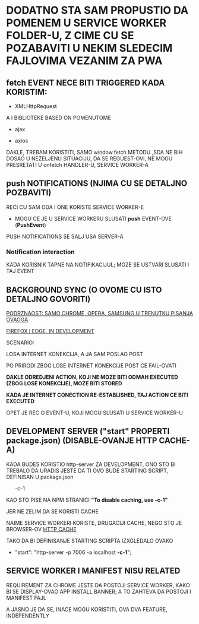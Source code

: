 # DODATNO STA SAM PROPUSTIO DA POMENEM U SERVICE WORKER FOLDER-U, Z CIME CU SE POZABAVITI U NEKIM SLEDECIM FAJLOVIMA VEZANIM ZA PWA

## fetch EVENT NECE BITI TRIGGERED KADA KORISTIM:

- XMLHttpRequest

A I BIBLIOTEKE BASED ON POMENUTOME

- ajax

- axios

DAKLE, TREBAM KORISTITI, SAMO window.fetch METODU ,SDA NE BIH DOSAO U NEZELJENU SITUACIJU, DA SE REGUEST-OVI, NE MOGU PRESRETATI U onfetch HANDLER-U, SERVICE WORKER-A

## push NOTIFICATIONS (NJIMA CU SE DETALJNO POZBAVITI)

RECI CU SAM ODA I ONE KORISTE SERVICE WORKER-E

- MOGU CE JE U SERVICE WORKERU SLUSATI **push** EVENT-OVE (**PushEvent**)

PUSH NOTIFICATIONS SE SALJ USA SERVER-A

### Notification interaction

KADA KORISNIK TAPNE NA NOTIFIKACIJUL; MOZE SE USTVARI SLUSATI I TAJ EVENT

## BACKGROUND SYNC (O OVOME CU ISTO DETALJNO GOVORITI)

[PODRZNAOST: SAMO CHROME, OPERA, SAMSUNG U TRENUTKU PISANJA OVAOGA](https://caniuse.com/#search=background%20sync)

[FIREFOX I EDGE, IN DEVELOPMENT](https://platform-status.mozilla.org/#background-sync)

SCENARIO:

LOSA INTERNET KONEKCIJA, A JA SAM POSLAO POST

PO PRIRODI ZBOG LOSE INTERNET KONEKCIJE POST CE FAIL-OVATI

**DAKLE ODREDJENI ACTION, KOJI NE MOZE BITI ODMAH EXECUTED (ZBOG LOSE KONEKCIJE), MOZE BITI STORED**

**KADA JE INTERNET CONECTION RE-ESTABLISHED, TAJ ACTION CE BITI EXECUTED**

OPET JE REC O EVENT-U, KOJI MOGU SLUSATI U SERVICE WORKER-U

## DEVELOPMENT SERVER ("start" PROPERTI package.json) (DISABLE-OVANJE HTTP CACHE-A)

KADA BUDES KORISTIO http-server ZA DEVELOPMENT, ONO STO BI TREBALO DA URADIS JESTE DA TI OVO BUDE STARTING SCRIPT, DEFINISAN U package.json

&nbsp;&nbsp;&nbsp;&nbsp;&nbsp;&nbsp;-c-1

KAO STO PISE NA NPM STRANICI **"To disable caching, use -c-1"**

JER NE ZELIM DA SE KORISTI CACHE

NAIME SERVICE WORKERI KORISTE, DRUGACIJI CACHE, NEGO STO JE BROWSER-OV [HTTP CACHE](https://developer.mozilla.org/en-US/docs/Web/HTTP/Caching)

TAKO DA BI DEFINISANJE STARTING SCRIPTA IZXGLEDALO OVAKO

- "start": "http-server -p 7006 -a localhost **-c-1**";

## SERVICE WORKER I MANIFEST NISU RELATED

REQUIREMENT ZA CHROME JESTE DA POSTOJI SERVICE WORKER, KAKO BI SE DISPLAY-OVAO APP INSTALL BANNER; A TO ZAHTEVA DA POSTOJI I MANIFEST FAJL

A JASNO JE DA SE, INACE MOGU KORISTITI, OVA DVA FEATURE, INDEPENDENTLY
